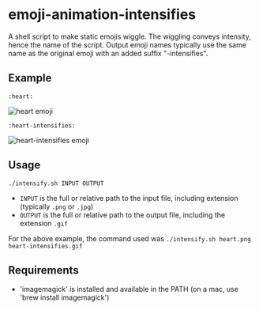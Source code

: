 # emoji-animation-intensifies

A shell script to make static emojis wiggle. The wiggling conveys intensity, hence the name of the script. Output emoji names typically use the same name as the original emoji with an added suffix "-intensifies". 

## Example

`:heart:`

![heart emoji](https://github.com/georgefrank/emoji-animation-intensifies/raw/master/heart.png) 

`:heart-intensifies:`

![heart-intensifies emoji](https://github.com/georgefrank/emoji-animation-intensifies/raw/master/heart-intensifies.gif) 

## Usage

`./intensify.sh INPUT OUTPUT`
- `INPUT` is the full or relative path to the input file, including extension (typically `.png` or `.jpg`)
- `OUTPUT` is the full or relative path to the output file, including the extension `.gif`

For the above example, the command used was `./intensify.sh heart.png heart-intensifies.gif`

## Requirements

- 'imagemagick' is installed and available in the PATH (on a mac, use 'brew install imagemagick')
